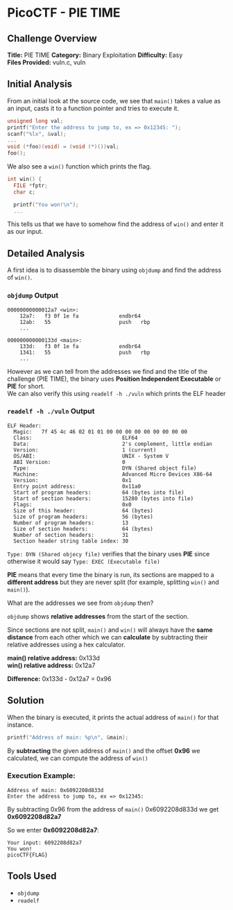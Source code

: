 # PicoCTF - PIE TIME

## Challenge Overview
**Title:** PIE TIME 
**Category:** Binary Exploitation
**Difficulty:** Easy  
**Files Provided:** vuln.c, vuln

## Initial Analysis

From an initial look at the source code, we see that `main()` takes a value as an input, casts it to a function pointer and tries to execute it.

```c
unsigned long val;
printf("Enter the address to jump to, ex => 0x12345: ");
scanf("%lx", &val);
...
void (*foo)(void) = (void (*)())val;
foo();
```

We also see a `win()` function which prints the flag.

```c
int win() {
  FILE *fptr;
  char c;

  printf("You won!\n");
  ...
```

This tells us that we have to somehow find the address of `win()` and enter it as our input.

## Detailed Analysis

A first idea is to disassemble the binary using `objdump` and find the address of `win()`.

### `objdump` Output
```
00000000000012a7 <win>:
    12a7:	f3 0f 1e fa          	endbr64 
    12ab:	55                   	push   rbp
    ...

000000000000133d <main>:
    133d:	f3 0f 1e fa          	endbr64 
    1341:	55                   	push   rbp
    ...
```

However as we can tell from the addresses we find and the title of the challenge (PIE TIME), the binary uses **Position Independent Executable** or **PIE** for short.  
We can also verify this using `readelf -h ./vuln` which prints the ELF header

### `readelf -h ./vuln` Output
```
ELF Header:
  Magic:   7f 45 4c 46 02 01 01 00 00 00 00 00 00 00 00 00 
  Class:                             ELF64
  Data:                              2's complement, little endian
  Version:                           1 (current)
  OS/ABI:                            UNIX - System V
  ABI Version:                       0
  Type:                              DYN (Shared object file)
  Machine:                           Advanced Micro Devices X86-64
  Version:                           0x1
  Entry point address:               0x11a0
  Start of program headers:          64 (bytes into file)
  Start of section headers:          15280 (bytes into file)
  Flags:                             0x0
  Size of this header:               64 (bytes)
  Size of program headers:           56 (bytes)
  Number of program headers:         13
  Size of section headers:           64 (bytes)
  Number of section headers:         31
  Section header string table index: 30
```

`Type: DYN (Shared objecy file)` verifies that the binary uses **PIE** since otherwise it would say `Type: EXEC (Executable file)`

**PIE** means that every time the binary is run, its sections are mapped to a **different address** but they are never split (for example, splitting `win()` and `main()`).

What are the addresses we see from `objdump` then?

`objdump` shows **relative addresses** from the start of the section.

Since sections are not split, `main()` and `win()` will always have the **same distance** from each other which we can **calculate** by subtracting their relative addresses using a hex calculator.

**main() relative address:** 0x133d  
**win() relative address:** 0x12a7

**Difference:** 0x133d - 0x12a7 = 0x96

## Solution

When the binary is executed, it prints the actual address of `main()` for that instance.

```c
printf("Address of main: %p\n", &main);
```

By **subtracting** the given address of `main()` and the offset **0x96** we calculated, we can compute the address of `win()`

### Execution Example:
```
Address of main: 0x6092208d833d
Enter the address to jump to, ex => 0x12345: 
```

By subtracting 0x96 from the address of `main()` 0x6092208d833d we get **0x6092208d82a7**

So we enter **0x6092208d82a7**:
```
Your input: 6092208d82a7
You won!
picoCTF{FLAG}
```

## Tools Used
- `objdump`
- `readelf`